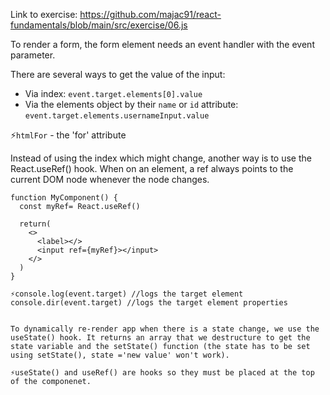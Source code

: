 Link to exercise: https://github.com/majac91/react-fundamentals/blob/main/src/exercise/06.js

To render a form, the form element needs an event handler with the event parameter.

There are several ways to get the value of the input:

- Via index: `event.target.elements[0].value`
- Via the elements object by their `name` or `id` attribute:
  `event.target.elements.usernameInput.value`

⚡`htmlFor` - the 'for' attribute

Instead of using the index which might change, another way is to use the React.useRef() hook. When on an element, a ref always points to the current DOM node whenever the node changes.

```
function MyComponent() {
  const myRef= React.useRef()

  return(
    <>
      <label></>
      <input ref={myRef}></input>
    </>
  )
}

⚡console.log(event.target) //logs the target element
console.dir(event.target) //logs the target element properties


To dynamically re-render app when there is a state change, we use the useState() hook. It returns an array that we destructure to get the state variable and the setState() function (the state has to be set using setState(), state ='new value' won't work).

⚡useState() and useRef() are hooks so they must be placed at the top of the componenet.

```
